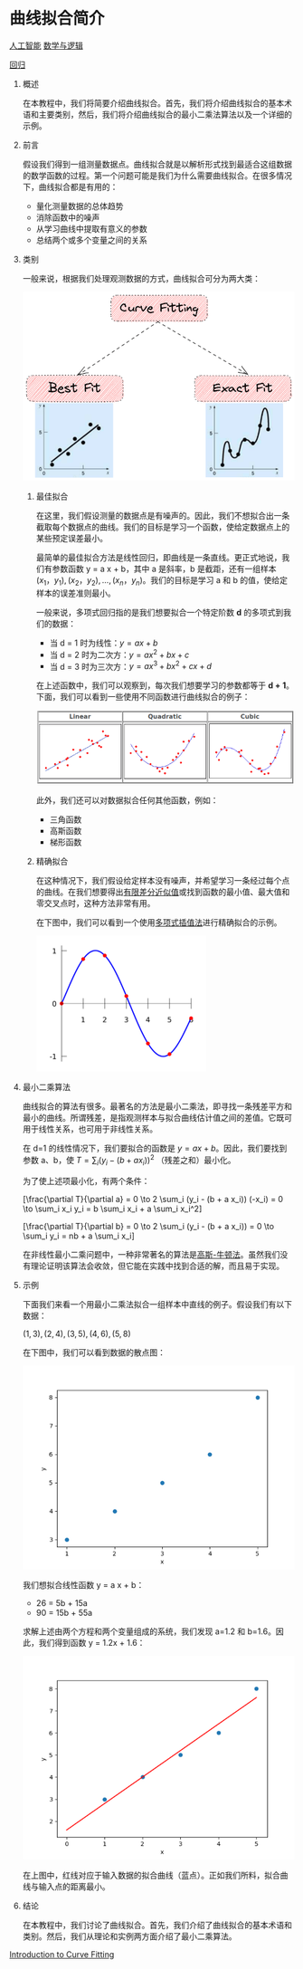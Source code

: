 # 曲线拟合简介

[人工智能](https://www.baeldung.com/cs/category/ai) [数学与逻辑](https://www.baeldung.com/cs/category/core-concepts/math-logic)

[回归](https://www.baeldung.com/cs/tag/regression)

1. 概述

    在本教程中，我们将简要介绍曲线拟合。首先，我们将介绍曲线拟合的基本术语和主要类别，然后，我们将介绍曲线拟合的最小二乘法算法以及一个详细的示例。

2. 前言

    假设我们得到一组测量数据点。曲线拟合就是以解析形式找到最适合这组数据的数学函数的过程。第一个问题可能是我们为什么需要曲线拟合。在很多情况下，曲线拟合都是有用的：

    - 量化测量数据的总体趋势
    - 消除函数中的噪声
    - 从学习曲线中提取有意义的参数
    - 总结两个或多个变量之间的关系
3. 类别

    一般来说，根据我们处理观测数据的方式，曲线拟合可分为两大类：

    ![曲线拟合](pic/curve.webp)
    1. 最佳拟合

        在这里，我们假设测量的数据点是有噪声的。因此，我们不想拟合出一条截取每个数据点的曲线。我们的目标是学习一个函数，使给定数据点上的某些预定误差最小。

        最简单的最佳拟合方法是线性回归，即曲线是一条直线。更正式地说，我们有参数函数 y = a x + b，其中 a 是斜率，b 是截距，还有一组样本 $(x_1，y_1),(x_2，y_2),...,(x_n，y_n)$。我们的目标是学习 a 和 b 的值，使给定样本的误差准则最小。

        一般来说，多项式回归指的是我们想要拟合一个特定阶数 $\mathbf{d}$ 的多项式到我们的数据：

        - 当 d = 1 时为线性：$y = a x + b$
        - 当 d = 2 时为二次方：$y = a x^2 + b x + c$
        - 当 d = 3 时为三次方：$y = a x^3 + b x^2 + c x + d$

        在上述函数中，我们可以观察到，每次我们想要学习的参数都等于 $\mathbf{d+1}$。下面，我们可以看到一些使用不同函数进行曲线拟合的例子：

        ![命令](pic/orders.webp)

        此外，我们还可以对数据拟合任何其他函数，例如：

        - 三角函数
        - 高斯函数
        - 梯形函数

    2. 精确拟合

        在这种情况下，我们假设给定样本没有噪声，并希望学习一条经过每个点的曲线。在我们想要得出[有限差分近似值](https://en.wikipedia.org/wiki/Finite_difference)或找到函数的最小值、最大值和零交叉点时，这种方法非常有用。

        在下图中，我们可以看到一个使用[多项式插值法](https://en.wikipedia.org/wiki/Interpolation)进行精确拟合的示例。

        ![插值](pic/interpolation-300x240.webp)

4. 最小二乘算法

    曲线拟合的算法有很多。最著名的方法是最小二乘法，即寻找一条残差平方和最小的曲线。所谓残差，是指观测样本与拟合曲线估计值之间的差值。它既可用于线性关系，也可用于非线性关系。

    在 d=1 的线性情况下，我们要拟合的函数是 $y = a x + b$。因此，我们要找到参数 a、b，使 $T = \sum_i (y_i - (b + a x_i))^2$ （残差之和）最小化。

    为了使上述项最小化，有两个条件：

    \[\frac{\partial T}{\partial a} = 0 \to 2 \sum_i (y_i - (b + a x_i)) (-x_i) = 0 \to \sum_i x_i y_i = b \sum_i x_i + a \sum_i x_i^2\]

    \[\frac{\partial T}{\partial b} = 0 \to 2 \sum_i (y_i - (b + a x_i)) = 0 \to \sum_i y_i = nb + a \sum_i x_i\]

    在非线性最小二乘问题中，一种非常著名的算法是[高斯-牛顿法](https://en.wikipedia.org/wiki/Gauss–Newton_algorithm)。虽然我们没有理论证明该算法会收敛，但它能在实践中找到合适的解，而且易于实现。

5. 示例

    下面我们来看一个用最小二乘法拟合一组样本中直线的例子。假设我们有以下数据：

    $(1, 3), (2, 4), (3, 5), (4, 6), (5, 8)$

    在下图中，我们可以看到数据的散点图：

    ![数据](pic/data.webp)

    我们想拟合线性函数 y = a x + b：

    - 26 = 5b + 15a
    - 90 = 15b + 55a

    求解上述由两个方程和两个变量组成的系统，我们发现 a=1.2 和 b=1.6。因此，我们得到函数 y = 1.2x + 1.6：

    ![直线](pic/line.webp)

    在上图中，红线对应于输入数据的拟合曲线（蓝点）。正如我们所料，拟合曲线与输入点的距离最小。

6. 结论

    在本教程中，我们讨论了曲线拟合。首先，我们介绍了曲线拟合的基本术语和类别。然后，我们从理论和实例两方面介绍了最小二乘算法。

[Introduction to Curve Fitting](https://www.baeldung.com/cs/curve-fitting)
